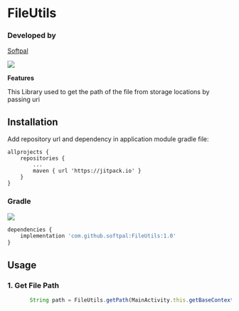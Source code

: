 # FileUtils


### Developed by
[Softpal](https://www.github.com/softpal)

[![](https://jitpack.io/v/softpal/FileUtils.svg)](https://jitpack.io/#softpal/FileUtils)


**Features**

This Library used to get the path of the file from storage locations by passing uri



## Installation

Add repository url and dependency in application module gradle file:
  
	allprojects {
		repositories {
			...
			maven { url 'https://jitpack.io' }
		}
	}
	
    
    
### Gradle
[![](https://jitpack.io/v/softpal/FileUtils.svg)](https://jitpack.io/#softpal/FileUtils)
```javascript
dependencies {
    implementation 'com.github.softpal:FileUtils:1.0'
}
```


## Usage

### 1. Get File Path

```javascript
       String path = FileUtils.getPath(MainActivity.this.getBaseContext(),uri);
```
